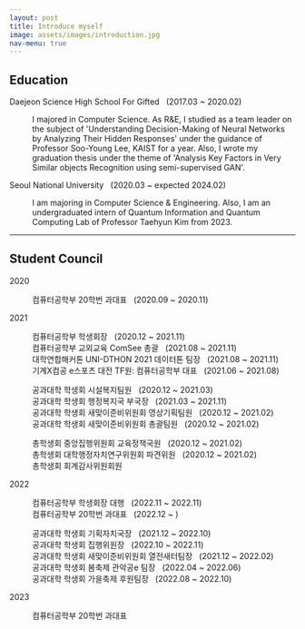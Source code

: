 ```yaml
---
layout: post
title: Introduce myself
image: assets/images/introduction.jpg
nav-menu: true
---
```


<!-- Education -->
<h2 id="content">Education</h2>

<dl>
	<dt>Daejeon Science High School For Gifted &nbsp; (2017.03 ~ 2020.02)</dt>
	<dd>
		<p>I majored in Computer Science. As R&E, I studied as a team leader on the subject of 'Understanding Decision-Making of Neural Networks by Analyzing Their Hidden Responses' under the guidance of Professor Soo-Young Lee, KAIST for a year. Also, I wrote my graduation thesis under the theme of 'Analysis Key Factors in Very Similar objects Recognition using semi-supervised GAN'.</p>
	</dd>
	<dt>Seoul National University &nbsp; (2020.03 ~ expected 2024.02)</dt>
	<dd>
		<p>I am majoring in Computer Science & Engineering. Also, I am an undergraduated intern of Quantum Information and Quantum Computing Lab of Professor Taehyun Kim from 2023.</p>
	</dd>
</dl>

<hr class="major" />

<!-- Student Council -->
<h2 id="content">Student Council</h2>

<dl>
	<dt>2020</dt>
	<dd>
		<p>
			컴퓨터공학부 20학번 과대표 &nbsp; (2020.09 ~ 2020.11)
		</p>
	</dd>
	<dt>2021</dt>
	<dd>
		<span class="image right"><img src="{% link assets/images/comsee.jpg %}" alt="" /></span>
		<p>
			컴퓨터공학부 학생회장 &nbsp; (2020.12 ~ 2021.11)<br/>
			컴퓨터공학부 교외교육 ComSee 총괄 &nbsp; (2021.08 ~ 2021.11)<br/>
			대학연합해커톤 UNI-DTHON 2021 데이터톤 팀장 &nbsp; (2021.08 ~ 2021.11)<br/>
			기계X컴공 e스포츠 대전 TF원: 컴퓨터공학부 대표 &nbsp; (2021.06 ~ 2021.08)
		</p>
		<p>
			공과대학 학생회 시설복지팀원 &nbsp; (2020.12 ~ 2021.03)<br/>
			공과대학 학생회 행정복지국 부국장 &nbsp; (2021.03 ~ 2021.11)<br/>
			공과대학 학생회 새맞이준비위원회 영상기획팀원 &nbsp; (2020.12 ~ 2021.02)<br/>
			공과대학 학생회 새맞이준비위원회 총괄팀원 &nbsp; (2020.12 ~ 2021.02)
		</p>
		<p>
			총학생회 중앙집행위원회 교육정책국원 &nbsp; (2020.12 ~ 2021.02)<br/>
			총학생회 대학행정자치연구위원회 파견위원 &nbsp; (2020.12 ~ 2021.02)<br/>
			총학생회 회계감사위원회원<br/>
		</p>
	</dd>
	<dt>2022</dt>
	<dd>
		<span class="image right"><img src="{% link assets/images/student_council.jpg %}" alt="" /></span>
		<p>
			컴퓨터공학부 학생회장 대행 &nbsp; (2022.11 ~ 2022.11)<br/>
			컴퓨터공학부 20학번 과대표 &nbsp; (2022.12 ~ )<br/>
		</p>
		<p>
			공과대학 학생회 기획자치국장 &nbsp; (2021.12 ~ 2022.10)<br/>
			공과대학 학생회 집행위원장 &nbsp; (2022.10 ~ 2022.11)<br/>
			공과대학 학생회 새맞이준비위원회 열전새터팀장 &nbsp; (2021.12 ~ 2022.02)<br/>
			공과대학 학생회 봄축제 관악공e 팀장 &nbsp; (2022.04 ~ 2022.06)<br/>
			공과대학 학생회 가을축제 후원팀장 &nbsp; (2022.08 ~ 2022.10)
		</p>
	</dd>
	<dt>2023</dt>
	<dd>
		<p>
			컴퓨터공학부 20학번 과대표<br/>
		</p>
	</dd>
</dl>
